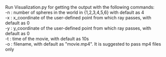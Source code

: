 Run Visualization.py for getting the output with the following commands: <br>
-n : number of spheres in the world in {1,2,3,4,5,6} with default as 4 <br>
-x : x_coordinate of the user-defined point from which ray passes, with default as 0 <br>
-y : y_coordinate of the user-defined point from which ray passes, with default as 0 <br>
-t : time of the movie, with default as 10s <br>
-o : filename, with default as "movie.mp4". It is suggested to pass mp4 files only <br>
